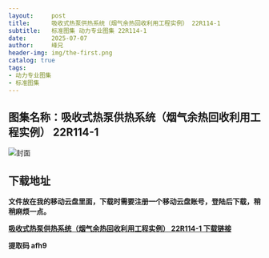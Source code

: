 ```yaml
---
layout:     post
title:      吸收式热泵供热系统（烟气余热回收利用工程实例） 22R114-1
subtitle:   标准图集 动力专业图集 22R114-1
date:       2025-07-07
author:     峰兄
header-img: img/the-first.png
catalog: true
tags:
- 动力专业图集
- 标准图集
---
```

## 图集名称：吸收式热泵供热系统（烟气余热回收利用工程实例） 22R114-1
![封面](https://pic1.imgdb.cn/item/6867955158cb8da5c88fcc14.jpg)


## 下载地址 ##
**文件放在我的移动云盘里面，下载时需要注册一个移动云盘账号，登陆后下载，稍稍麻烦一点。**  
  
[**吸收式热泵供热系统（烟气余热回收利用工程实例） 22R114-1 下载链接**](https://caiyun.139.com/w/i/2nQQTxKTzQPm1)


**提取码 afh9**

